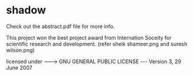 # shadow

Check out the abstract.pdf file for more info.

This project won the best project award from Internation Soceity for scientific research and development. (refer sheik shameer.png and suresh wilson.png)

licensed under ---> GNU GENERAL PUBLIC LICENSE --- Version 3, 29 June 2007
